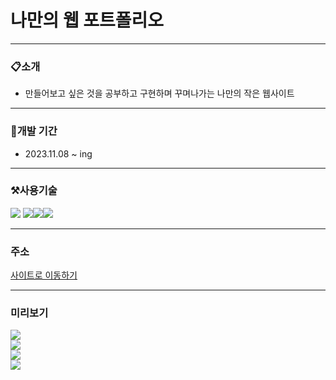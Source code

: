 # 나만의 웹 포트폴리오

---

### 📋소개

- 만들어보고 싶은 것을 공부하고 구현하며 꾸며나가는 나만의 작은 웹사이트

---

### 📅개발 기간

- 2023.11.08 ~ ing

---

### ⚒사용기술

<img src="https://img.shields.io/badge/javascript-F7DF1E?style=for-the-badge&logo=javascript&logoColor=black"> <img src="https://img.shields.io/badge/react-61DAFB?style=for-the-badge&logo=react&logoColor=black"><img src="https://img.shields.io/badge/typescript-3178C6?style=for-the-badge&logo=typescript&logoColor=black"><img src="https://img.shields.io/badge/styledcomponents-DB7093?style=for-the-badge&logo=styledcomponents&logoColor=black">

---

### 주소

<div>
    <a href='https://kim-museong.github.io/My-profile/'>사이트로 이동하기</a>
</div>

---

### 미리보기

<div>
    <img src="![portFolio1](https://github.com/kim-museong/My-profile/assets/130715054/a6aa8da7-f7fd-440a-84ad-a55269906e17)"/>
</div>
<div>
    <img src="![portFolio2](https://github.com/kim-museong/My-profile/assets/130715054/c27525d9-c82e-4bca-bf8c-10c231a1c989)"/>
</div>
<div>
    <img src="![portFolio3](https://github.com/kim-museong/My-profile/assets/130715054/e76ae6d3-035e-40a7-8438-2a50eddf2322)"/>
</div>
<div>
    <img src="![portFolio4](https://github.com/kim-museong/My-profile/assets/130715054/19317d60-f9ec-4aae-8330-15c0d98018a3)"/>
</div>
